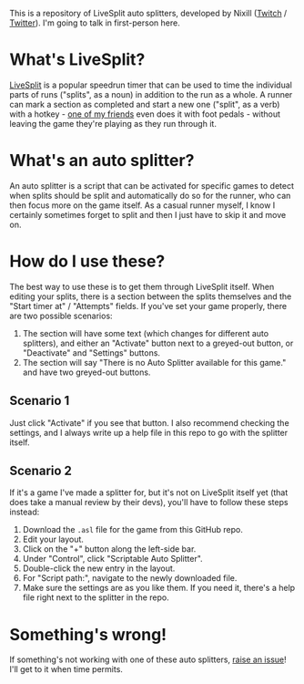 This is a repository of LiveSplit auto splitters, developed by Nixill ([Twitch](https://twitch.nixill.net/) / [Twitter](https://twitter.nixill.net/)). I'm going to talk in first-person here.

# What's LiveSplit?
[LiveSplit](https://livesplit.org/) is a popular speedrun timer that can be used to time the individual parts of runs ("splits", as a noun) in addition to the run as a whole. A runner can mark a section as completed and start a new one ("split", as a verb) with a hotkey - [one of my friends](https://twitch.tv/WinnerBit/) even does it with foot pedals - without leaving the game they're playing as they run through it.

# What's an auto splitter?
An auto splitter is a script that can be activated for specific games to detect when splits should be split and automatically do so for the runner, who can then focus more on the game itself. As a casual runner myself, I know I certainly sometimes forget to split and then I just have to skip it and move on.

# How do I use these?
The best way to use these is to get them through LiveSplit itself. When editing your splits, there is a section between the splits themselves and the "Start timer at" / "Attempts" fields. If you've set your game properly, there are two possible scenarios:

1. The section will have some text (which changes for different auto splitters), and either an "Activate" button next to a greyed-out button, or "Deactivate" and "Settings" buttons.
2. The section will say "There is no Auto Splitter available for this game." and have two greyed-out buttons.

## Scenario 1
Just click "Activate" if you see that button. I also recommend checking the settings, and I always write up a help file in this repo to go with the splitter itself.

## Scenario 2
If it's a game I've made a splitter for, but it's not on LiveSplit itself yet (that does take a manual review by their devs), you'll have to follow these steps instead:

1. Download the `.asl` file for the game from this GitHub repo.
2. Edit your layout.
3. Click on the "+" button along the left-side bar.
4. Under "Control", click "Scriptable Auto Splitter".
5. Double-click the new entry in the layout.
6. For "Script path:", navigate to the newly downloaded file.
7. Make sure the settings are as you like them. If you need it, there's a help file right next to the splitter in the repo.

# Something's wrong!
If something's not working with one of these auto splitters, [raise an issue](https://github.com/ShadowFoxNixill/AutoSplitters/issues/)! I'll get to it when time permits.